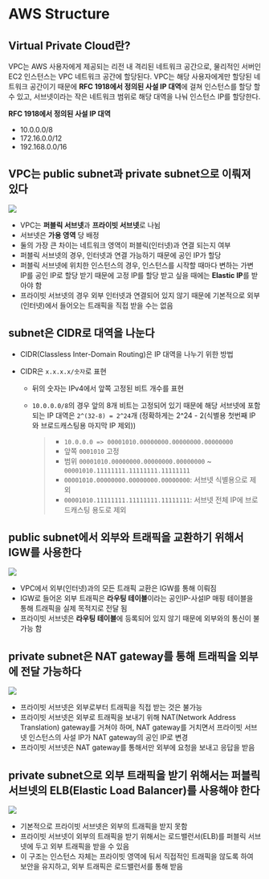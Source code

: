 # AWS Structure

## Virtual Private Cloud란?

VPC는 AWS 사용자에게 제공되는 리전 내 격리된 네트워크 공간으로, 물리적인 서버인 EC2 인스턴스는 VPC 네트워크 공간에 할당된다. VPC는 해당 사용자에게만 할당된 네트워크 공간이기 때문에 **RFC 1918에서 정의된 사설 IP 대역**에 걸쳐 인스턴스를 할당 할 수 있고, 서브넷이라는 작은 네트워크 범위로 해당 대역을 나눠 인스턴스 IP를 할당한다.

**RFC 1918에서 정의된 사설 IP 대역**

- 10.0.0.0/8
- 172.16.0.0/12
- 192.168.0.0/16

## VPC는 public subnet과 private subnet으로 이뤄져 있다

![](https://docs.aws.amazon.com/images/vpc/latest/userguide/images/subnet-diagram.png)

- VPC는 **퍼블릭 서브넷**과 **프라이빗 서브넷**로 나뉨
- 서브넷은 **가용 영역** 당 배정
- 둘의 가장 큰 차이는 네트워크 영역이 퍼블릭(인터넷)과 연결 되는지 여부
- 퍼블릭 서브넷의 경우, 인터넷과 연결 가능하기 때문에 공인 IP가 할당
- 퍼블릭 서브넷에 위치한 인스턴스의 경우, 인스턴스를 시작할 때마다 변하는 가변 IP를 공인 IP로 할당 받기 때문에 고정 IP를 할당 받고 싶을 때에는 **Elastic IP**를 받아야 함
- 프라이빗 서브넷의 경우 외부 인터넷과 연결되어 있지 않기 때문에 기본적으로 외부(인터넷)에서 들어오는 트래픽을 직접 받을 수는 없음

## subnet은 CIDR로 대역을 나눈다

- CIDR(Classless Inter-Domain Routing)은 IP 대역을 나누기 위한 방법
- CIDR은 `x.x.x.x/숫자`로 표현

  - 뒤의 숫자는 IPv4에서 앞쪽 고정된 비트 개수를 표현
  - `10.0.0.0/8`의 경우 앞의 8개 비트는 고정되어 있기 때문에 해당 서브넷에 포함되는 IP 대역은 `2^(32-8) = 2^24`개 (정확하게는 2^24 - 2(식별용 첫번째 IP와 브로드캐스팅용 마지막 IP 제외))

    > - `10.0.0.0 => 00001010.00000000.00000000.00000000`
    > - 앞쪽 `0001010` 고정
    > - 범위 `00001010.00000000.00000000.00000000` ~ `00001010.11111111.11111111.11111111`
    > - `00001010.00000000.00000000.00000000`: 서브넷 식별용으로 제외
    > - `00001010.11111111.11111111.11111111`: 서브넷 전체 IP에 브로드캐스팅 용도로 제외

## public subnet에서 외부와 트래픽을 교환하기 위해서 IGW를 사용한다

![](https://docs.aws.amazon.com/ko_kr/vpc/latest/userguide/images/internet-gateway-basics.png)

- VPC에서 외부(인터넷)과의 모든 트래픽 교환은 IGW를 통해 이뤄짐
- IGW로 들어온 외부 트래픽은 **라우팅 테이블**이라는 공인IP-사설IP 매핑 테이블을 통해 트래픽을 실제 목적지로 전달 됨
- 프라이빗 서브넷은 **라우팅 테이블**에 등록되어 있지 않기 때문에 외부와의 통신이 불가능 함

## private subnet은 NAT gateway를 통해 트래픽을 외부에 전달 가능하다

![](https://docs.aws.amazon.com/ko_kr/vpc/latest/userguide/images/public-nat-gateway-diagram.png)

- 프라이빗 서브넷은 외부로부터 트래픽을 직접 받는 것은 불가능
- 프라이빗 서브넷은 외부로 트래픽을 보내기 위해 NAT(Network Address Translation) gateway를 거쳐야 하며, NAT gateway를 거치면서 프라이빗 서브넷 인스턴스의 사설 IP가 NAT gateway의 공인 IP로 변경
- 프라이빗 서브넷은 NAT gateway를 통해서만 외부에 요청을 보내고 응답을 받음

## private subnet으로 외부 트래픽을 받기 위해서는 퍼블릭 서브넷의 ELB(Elastic Load Balancer)를 사용해야 한다

![](https://docs.aws.amazon.com/ko_kr/whitepapers/latest/web-application-hosting-best-practices/images/image4.png)

- 기본적으로 프라이빗 서브넷은 외부의 트래픽을 받지 못함
- 프라이빗 서브넷이 외부의 트래픽을 받기 위해서는 로드밸런서(ELB)를 퍼블릭 서브넷에 두고 외부 트래픽을 받을 수 있음
- 이 구조는 인스턴스 자체는 프라이빗 영역에 둬서 직접적인 트래픽을 않도록 하여 보안을 유지하고, 외부 트래픽은 로드밸런서를 통해 받음
